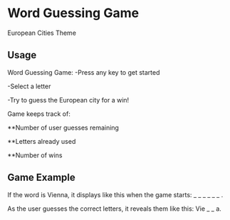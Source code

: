 # Word Guessing Game 

European Cities Theme

## Usage

Word Guessing Game:
-Press any key to get started

-Select a letter

-Try to guess the European city for a win!

Game keeps track of:

**Number of user guesses remaining

**Letters already used

**Number of wins

## Game Example

If the word is Vienna, it displays like this when the game starts: _ _ _ _ _ _ .

As the user guesses the correct letters, it reveals them like this: Vie _ _ a.



